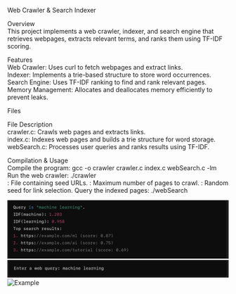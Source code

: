 Web Crawler & Search Indexer<br>

Overview<br>
This project implements a web crawler, indexer, and search engine that retrieves webpages, extracts relevant terms, and ranks them using TF-IDF scoring.<br>

Features<br>
Web Crawler: Uses curl to fetch webpages and extract links.<br>
Indexer: Implements a trie-based structure to store word occurrences.<br>
Search Engine: Uses TF-IDF ranking to find and rank relevant pages.<br>
Memory Management: Allocates and deallocates memory efficiently to prevent leaks.<br>

Files

File Description<br>
crawler.c: Crawls web pages and extracts links.<br>
index.c: Indexes web pages and builds a trie structure for word storage.<br>
webSearch.c: Processes user queries and ranks results using TF-IDF.<br>

Compilation & Usage<br>
Compile the program: gcc -o crawler crawler.c index.c webSearch.c -lm<br>
Run the web crawler: ./crawler <urlFile> <maxPages> <seed><br>
<urlFile>: File containing seed URLs. <maxPages>: Maximum number of pages to crawl. <seed>: Random seed for link selection.
Query the indexed pages: ./webSearch <urlFile> <maxPages> <seed>

![Example](example.png)
![Example1](example1.png)
![Example](example2.jpeg)

